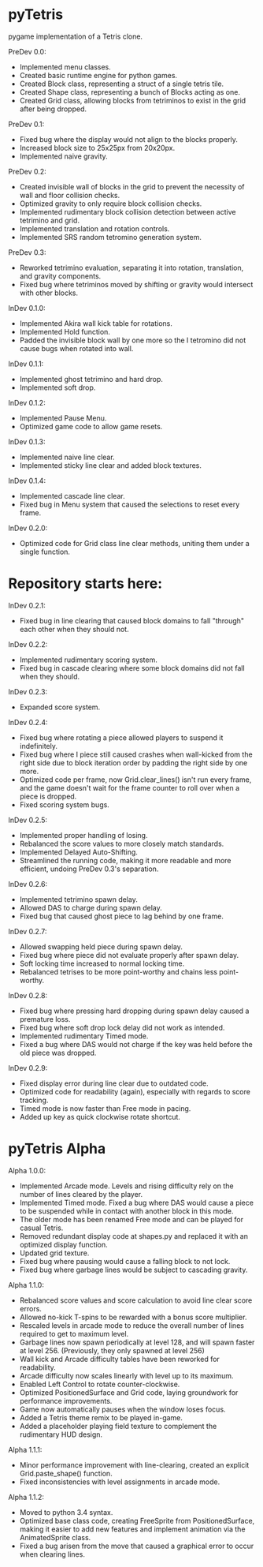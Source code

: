 # pyTetris

pygame implementation of a Tetris clone.

PreDev 0.0: 
- Implemented menu classes.
- Created basic runtime engine for python games.
- Created Block class, representing a struct of a single tetris tile.
- Created Shape class, representing a bunch of Blocks acting as one.
- Created Grid class, allowing blocks from tetriminos to exist in the grid after being dropped.

PreDev 0.1: 
- Fixed bug where the display would not align to the blocks properly.
- Increased block size to 25x25px from 20x20px.
- Implemented naive gravity.

PreDev 0.2: 
- Created invisible wall of blocks in the grid to prevent the necessity of wall and floor collision checks.
- Optimized gravity to only require block collision checks.
- Implemented rudimentary block collision detection between active tetrimino and grid.
- Implemented translation and rotation controls.
- Implemented SRS random tetromino generation system.

PreDev 0.3: 
- Reworked tetrimino evaluation, separating it into rotation, translation, and gravity components.
- Fixed bug where tetriminos moved by shifting or gravity would intersect with other blocks.

InDev 0.1.0: 
- Implemented Akira wall kick table for rotations.
- Implemented Hold function.
- Padded the invisible block wall by one more so the I tetromino did not cause bugs when rotated into wall.

InDev 0.1.1: 
- Implemented ghost tetrimino and hard drop.
- Implemented soft drop.

InDev 0.1.2: 
- Implemented Pause Menu.
- Optimized game code to allow game resets.

InDev 0.1.3: 
- Implemented naive line clear.
- Implemented sticky line clear and added block textures.

InDev 0.1.4:
- Implemented cascade line clear.
- Fixed bug in Menu system that caused the selections to reset every frame.

InDev 0.2.0: 
- Optimized code for Grid class line clear methods, uniting them under a single function.

# Repository starts here:

InDev 0.2.1: 
- Fixed bug in line clearing that caused block domains to fall "through" each other when they should not.

InDev 0.2.2: 
- Implemented rudimentary scoring system. 
- Fixed bug in cascade clearing where some block domains did not fall when they should.

InDev 0.2.3: 
- Expanded score system.

InDev 0.2.4: 
- Fixed bug where rotating a piece allowed players to suspend it indefinitely.
- Fixed bug where I piece still caused crashes when wall-kicked from the right side due to block iteration order by padding the right side by one more.
- Optimized code per frame, now Grid.clear_lines() isn't run every frame, and the game doesn't wait for the frame counter to roll over when a piece is dropped. 
- Fixed scoring system bugs.

InDev 0.2.5:
- Implemented proper handling of losing.
- Rebalanced the score values to more closely match standards.
- Implemented Delayed Auto-Shifting.
- Streamlined the running code, making it more readable and more efficient, undoing PreDev 0.3's separation.

InDev 0.2.6:
- Implemented tetrimino spawn delay.
- Allowed DAS to charge during spawn delay.
- Fixed bug that caused ghost piece to lag behind by one frame.

InDev 0.2.7:
- Allowed swapping held piece during spawn delay.
- Fixed bug where piece did not evaluate properly after spawn delay.
- Soft locking time increased to normal locking time.
- Rebalanced tetrises to be more point-worthy and chains less point-worthy.

InDev 0.2.8:
- Fixed bug where pressing hard dropping during spawn delay caused a premature loss.
- Fixed bug where soft drop lock delay did not work as intended.
- Implemented rudimentary Timed mode.
- Fixed a bug where DAS would not charge if the key was held before the old piece was dropped.

InDev 0.2.9:
- Fixed display error during line clear due to outdated code.
- Optimized code for readability (again), especially with regards to score tracking.
- Timed mode is now faster than Free mode in pacing.
- Added up key as quick clockwise rotate shortcut.

# pyTetris Alpha

Alpha 1.0.0:
- Implemented Arcade mode. Levels and rising difficulty rely on the number of lines cleared by the player.
- Implemented Timed mode. Fixed a bug where DAS would cause a piece to be suspended while in contact with another block in this mode.
- The older mode has been renamed Free mode and can be played for casual Tetris.
- Removed redundant display code at shapes.py and replaced it with an optimized display function.
- Updated grid texture.
- Fixed bug where pausing would cause a falling block to not lock.
- Fixed bug where garbage lines would be subject to cascading gravity.

Alpha 1.1.0:
- Rebalanced score values and score calculation to avoid line clear score errors.
- Allowed no-kick T-spins to be rewarded with a bonus score multiplier.
- Rescaled levels in arcade mode to reduce the overall number of lines required to get to maximum level.
- Garbage lines now spawn periodically at level 128, and will spawn faster at level 256. (Previously, they only spawned at level 256)
- Wall kick and Arcade difficulty tables have been reworked for readability.
- Arcade difficulty now scales linearly with level up to its maximum.
- Enabled Left Control to rotate counter-clockwise.
- Optimized PositionedSurface and Grid code, laying groundwork for performance improvements.
- Game now automatically pauses when the window loses focus.
- Added a Tetris theme remix to be played in-game.
- Added a placeholder playing field texture to complement the rudimentary HUD design.

Alpha 1.1.1:
- Minor performance improvement with line-clearing, created an explicit Grid.paste_shape() function.
- Fixed inconsistencies with level assignments in arcade mode.

Alpha 1.1.2:
- Moved to python 3.4 syntax.
- Optimized base class code, creating FreeSprite from PositionedSurface, making it easier to add new features and implement animation via the AnimatedSprite class.
- Fixed a bug arisen from the move that caused a graphical error to occur when clearing lines.
